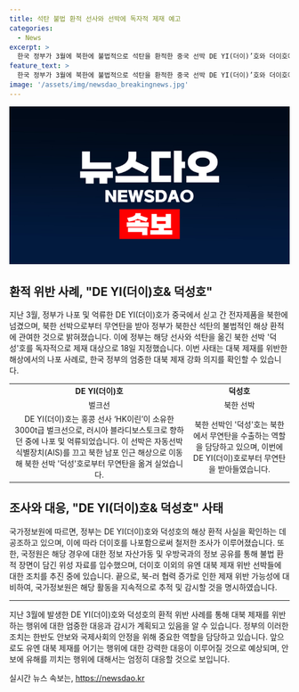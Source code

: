 ```yaml
---
title: 석탄 불법 환적 선사와 선박에 독자적 제재 예고
categories:
  - News
excerpt: >
  한국 정부가 3월에 북한에 불법적으로 석탄을 환적한 중국 선박 DE YI(더이)’호와 더이호에 옮긴 북한 선박 덕성’호를 독자적 제재 대상으로 지정했다. DE YI호는 전자제품을 싣고 북한에서 석탄을 받아왔으며, 미국의 요청으로 나포·억류된 사례로, 정부가 대북 제재 위반으로 해상에서 선박을 나포한 것은 처음이다. 정부는 유엔 제재를 위반한 다른 선박들에 대한 조치를 추진하고 있으며, 국가정보원은 해당 사건을 위성 자료로 확인했다고 밝혔다.
feature_text: >
  한국 정부가 3월에 북한에 불법적으로 석탄을 환적한 중국 선박 DE YI(더이)’호와 더이호에 옮긴 북한 선박 덕성’호를 독자적 제재 대상으로 지정했다. DE YI호는 전자제품을 싣고 북한에서 석탄을 받아왔으며, 미국의 요청으로 나포·억류된 사례로, 정부가 대북 제재 위반으로 해상에서 선박을 나포한 것은 처음이다. 정부는 유엔 제재를 위반한 다른 선박들에 대한 조치를 추진하고 있으며, 국가정보원은 해당 사건을 위성 자료로 확인했다고 밝혔다.
image: '/assets/img/newsdao_breakingnews.jpg'
---
```


<p><img src="/assets/img/newsdao_breakingnews.jpg" alt="flaretime 속보" /></p>

<h2 data-ke-size="size26">환적 위반 사례, "DE YI(더이)호&amp; 덕성호"</h2>

<p data-ke-size="size16">지난 3월, 정부가 나포 및 억류한 DE YI(더이)호가 중국에서 싣고 간 전자제품을 북한에 넘겼으며, 북한 선박으로부터 무연탄을 받아 정부가 북한산 석탄의 불법적인 해상 환적에 관여한 것으로 밝혀졌습니다. 이에 정부는 해당 선사와 석탄을 옮긴 북한 선박 '덕성'호를 독자적으로 제재 대상으로 18일 지정했습니다. 이번 사태는 대북 제재를 위반한 해상에서의 나포 사례로, 한국 정부의 엄중한 대북 제재 강화 의지를 확인할 수 있습니다.</p>

<table>
  <tbody>
    <tr>
      <td style="text-align: center; height: 17px;"><b>DE YI(더이)호</b></td>
      <td style="text-align: center; height: 17px;"><b>덕성호</b></td>
    </tr>
    <tr>
      <td style="text-align: center; height: 17px;">벌크선</td>
      <td style="text-align: center; height: 17px;">북한 선박</td>
    </tr>
    <tr>
      <td style="text-align: center; height: 17px;">DE YI(더이)호는 홍콩 선사 ‘HK이린’이 소유한 3000t급 벌크선으로, 러시아 블라디보스토크로 향하던 중에 나포 및 억류되었습니다. 이 선박은 자동선박식별장치(AIS)를 끄고 북한 남포 인근 해상으로 이동해 북한 선박 '덕성'호로부터 무연탄을 옮겨 실었습니다.</td>
      <td style="text-align: center; height: 17px;">북한 선박인 '덕성'호는 북한에서 무연탄을 수출하는 역할을 담당하고 있으며, 이번에 DE YI(더이)호로부터 무연탄을 받아들였습니다.</td>
    </tr>
  </tbody>
</table>

<h2 data-ke-size="size26">조사와 대응, "DE YI(더이)호&amp; 덕성호" 사태</h2>

<p data-ke-size="size16">국가정보원에 따르면, 정부는 DE YI(더이)호와 덕성호의 해상 환적 사실을 확인하는 데 공조하고 있으며, 이에 따라 더이호를 나포함으로써 철저한 조사가 이루어졌습니다. 또한, 국정원은 해당 경우에 대한 정보 자산가동 및 우방국과의 정보 공유를 통해 불법 환적 장면이 담긴 위성 자료를 입수했으며, 더이호 이외의 유엔 대북 제재 위반 선박들에 대한 조치를 추진 중에 있습니다. 끝으로, 북-러 협력 증가로 인한 제재 위반 가능성에 대비하여, 국가정보원은 해당 활동을 지속적으로 추적 및 감시할 것을 명시하였습니다.</p>

<hr>

<p data-ke-size="size16">지난 3월에 발생한 DE YI(더이)호와 덕성호의 환적 위반 사례를 통해 대북 제재를 위반하는 행위에 대한 엄중한 대응과 감시가 계획되고 있음을 알 수 있습니다. 정부의 이러한 조치는 한반도 안보와 국제사회의 안정을 위해 중요한 역할을 담당하고 있습니다. 앞으로도 유엔 대북 제재를 어기는 행위에 대한 강력한 대응이 이루어질 것으로 예상되며, 안보에 유해를 끼치는 행위에 대해서는 엄정히 대응할 것으로 보입니다.</p>
실시간 뉴스 속보는, <a href="https://newsdao.kr" rel="dofollow">https://newsdao.kr</a>


